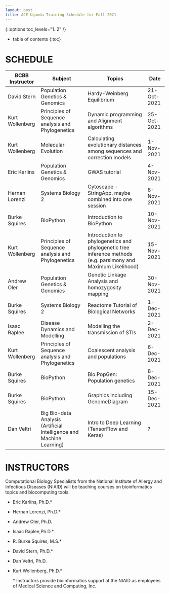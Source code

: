 ```yaml
---
layout: post
title: ACE Uganda Training Schedule for Fall 2021
---
```

{::options toc_levels="1..2" /}

* table of contents
{:toc}

# SCHEDULE

| BCBB Instructor | Subject                                                              | Topics                                                                                                        | Date        |
| --------------- | -------------------------------------------------------------------- | ------------------------------------------------------------------------------------------------------------- | ----------- |
| David Stern     | Population Genetics & Genomics                                       | Hardy-Weinberg Equilibrium                                                                                    | 21-Oct-2021 |
| Kurt Wollenberg | Principles of Sequence analysis and Phylogenetics                    | Dynamic programming and Alignment algorithms                                                                  | 25-Oct-2021 |
| Kurt Wollenberg | Molecular Evolution                                                  | Calculating evolutionary distances among sequences and correction models                                      | 1-Nov-2021  |
| Eric Karlins    | Population Genetics & Genomics                                       | GWAS tutorial                                                                                                 | 4-Nov-2021  |
| Hernan Lorenzi  | Systems Biology 2                                                    | Cytoscape - StringApp, maybe combined into one session                                                        | 8-Nov-2021  |
| Burke Squires   | BioPython                                                            | Introduction to BioPython                                                                                     | 10-Nov-2021 |
| Kurt Wollenberg | Principles of Sequence analysis and Phylogenetics                    | Introduction to phylogenetics and phylogenetic tree inference methods (e.g. parsimony and Maximum Likelihood) | 15-Nov-2021 |
| Andrew Oler     | Population Genetics & Genomics                                       | Genetic Linkage Analysis and homozygosity mapping                                                             | 30-Nov-2021 |
| Burke Squires   | Systems Biology 2                                                    | Reactome Tutorial of Biological Networks                                                                      | 1-Dec-2021  |
| Isaac Raplee    | Disease Dynamics and Modelling                                       | Modelling the transmission of STIs                                                                            | 2-Dec-2021  |
| Kurt Wollenberg | Principles of Sequence analysis and Phylogenetics                    | Coalescent analysis and populations                                                                           | 6-Dec-2021  |
| Burke Squires   | BioPython                                                            | Bio.PopGen: Population genetics                                                                               | 8-Dec-2021  |
| Burke Squires   | BioPython                                                            | Graphics including GenomeDiagram                                                                              | 15-Dec-2021 |
| Dan Veltri      | Big Bio-data Analysis (Artificial Intelligence and Machine Learning) | Intro to Deep Learning (TensorFlow and Keras)                                                                 | ?           |

# INSTRUCTORS
Computational Biology Specialists from the National Institute of Allergy and Infectious Diseases (NIAID) will be teaching courses on bioinformatics topics and biocomputing tools.

- Eric Karlins, Ph.D.\*
- Hernan Lorenzi, Ph.D.\*
- Andrew Oler, Ph.D.
- Isaac Raplee,Ph.D.\*
- R. Burke Squires, M.S.\*
- David Stern, Ph.D.\*
- Dan Veltri, Ph.D.
- Kurt Wollenberg, Ph.D.\*

	\* Instructors provide bioinformatics support at the NIAID as employees of Medical Science and Computing, Inc.
